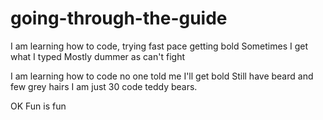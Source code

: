 # going-through-the-guide

I am learning how to code, 
trying fast pace getting bold 
Sometimes I get what I typed 
Mostly dummer as can't fight 

I am learning how to code 
no one told me I'll get bold
Still have beard and few grey hairs 
I am just 30 code teddy bears. 


OK Fun is fun 
